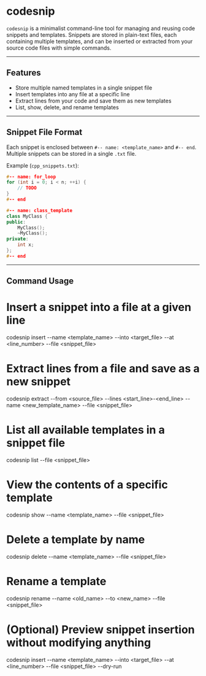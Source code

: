 # codesnip

`codesnip` is a minimalist command-line tool for managing and reusing code snippets and templates. Snippets are stored in plain-text files, each containing multiple templates, and can be inserted or extracted from your source code files with simple commands.

---

## Features

- Store multiple named templates in a single snippet file
- Insert templates into any file at a specific line
- Extract lines from your code and save them as new templates
- List, show, delete, and rename templates

---

## Snippet File Format

Each snippet is enclosed between `#-- name: <template_name>` and `#-- end`. Multiple snippets can be stored in a single `.txt` file.

Example (`cpp_snippets.txt`):

```cpp
#-- name: for_loop
for (int i = 0; i < n; ++i) {
    // TODO
}
#-- end

#-- name: class_template
class MyClass {
public:
    MyClass();
    ~MyClass();
private:
    int x;
};
#-- end
```

---

## Command Usage

# Insert a snippet into a file at a given line
codesnip insert --name <template_name> --into <target_file> --at <line_number> --file <snippet_file>

# Extract lines from a file and save as a new snippet
codesnip extract --from <source_file> --lines <start_line>-<end_line> --name <new_template_name> --file <snippet_file>

# List all available templates in a snippet file
codesnip list --file <snippet_file>

# View the contents of a specific template
codesnip show --name <template_name> --file <snippet_file>

# Delete a template by name
codesnip delete --name <template_name> --file <snippet_file>

# Rename a template
codesnip rename --name <old_name> --to <new_name> --file <snippet_file>

# (Optional) Preview snippet insertion without modifying anything
codesnip insert --name <template_name> --into <target_file> --at <line_number> --file <snippet_file> --dry-run

